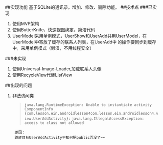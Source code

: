 ##实现功能
基于SQLite的通讯录。增加、修改、删除功能。
##技术点
###已实现
1. 使用MVP架构
2. 使用ButterKnife，快速视图绑定，简洁代码
3. UserModel采用单例模式，UserShow和UserAdd共用UserModel，在UserModel中寄放了缓存的联系人列表，在UserAdd中
的操作要同步到缓存中，采用单例模式（懒汉，不用线程安全）

###未实现
1. 使用Universal-Image-Loader,加载联系人头像
2. 使用RecycleView代替ListView







##出现的问题


1. 非法访问类
	>`java.lang.RuntimeException: Unable to instantiate activity ComponentInfo`
	>`{com.lesson.ein.androidlesson4com.lesson.ein.androidlesson4.view.UserAddActivity}:`
	>`java.lang.IllegalAccessException: access to class not allowed`
	
		原因：
		跳转目标UserAddActivity不知何把public弄没了~~
